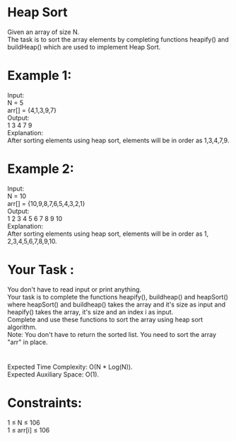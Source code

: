 # Heap Sort

Given an array of size N.  
The task is to sort the array elements by completing functions heapify() and buildHeap() which are used to implement Heap Sort.

# Example 1:
Input:  
N = 5  
arr[] = {4,1,3,9,7}  
Output:  
1 3 4 7 9  
Explanation:  
After sorting elements using heap sort, elements will be in order as 1,3,4,7,9.

# Example 2:
Input:  
N = 10  
arr[] = {10,9,8,7,6,5,4,3,2,1}  
Output:  
1 2 3 4 5 6 7 8 9 10  
Explanation:  
After sorting elements using heap sort, elements will be in order as 1, 2,3,4,5,6,7,8,9,10.

# Your Task :
You don't have to read input or print anything.  
Your task is to complete the functions heapify(), buildheap() and heapSort() where heapSort() and buildheap() takes the  array and it's size as input and heapify() takes the array, it's size and an index i as input.  
Complete and use these functions to sort the array using heap sort algorithm.  
Note: You don't have to return the sorted list. You need to sort the array "arr" in place.  

#
Expected Time Complexity: O(N * Log(N)).  
Expected Auxiliary Space: O(1).

# Constraints:
1 ≤ N ≤ 106  
1 ≤ arr[i] ≤ 106